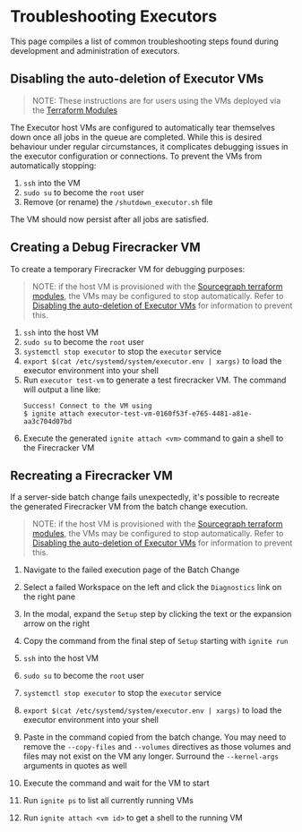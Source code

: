 # Troubleshooting Executors
This page compiles a list of common troubleshooting steps found during development and administration of executors.


## Disabling the auto-deletion of Executor VMs
> NOTE: These instructions are for users using the VMs deployed via the [Terraform Modules](./deploy_executors_terraform)

The Executor host VMs are configured to automatically tear themselves down once all jobs in the queue are completed. While this is desired behaviour under regular circumstances, it complicates debugging issues in the executor configuration or connections. To prevent the VMs from automatically stopping:
1. `ssh` into the VM
1. `sudo su` to become the `root` user
1. Remove (or rename) the `/shutdown_executor.sh` file

The VM should now persist after all jobs are satisfied.

## Creating a Debug Firecracker VM
To create a temporary Firecracker VM for debugging purposes:

> NOTE: if the host VM is provisioned with the [Sourcegraph terraform modules](./deploy_executors_terraform), the VMs may be configured to stop automatically. Refer to [Disabling the auto-deletion of Executor VMs](#disabling-the-auto-deletion-of-executor-vms) for information to prevent this.

1. `ssh` into the host VM
1. `sudo su` to become the `root` user
1. `systemctl stop executor` to stop the `executor` service
1. `export $(cat /etc/systemd/system/executor.env | xargs)` to load the executor environment into your shell
1. Run `executor test-vm` to generate a test firecracker VM. The command will output a line like:
    ```
    Success! Connect to the VM using
    $ ignite attach executor-test-vm-0160f53f-e765-4481-a81e-aa3c704d07bd
    ```
1. Execute the generated `ignite attach <vm>` command to gain a shell to the Firecracker VM

## Recreating a Firecracker VM 
If a server-side batch change fails unexpectedly, it's possible to recreate the generated Firecracker VM from the batch change execution.

> NOTE: if the host VM is provisioned with the [Sourcegraph terraform modules](./deploy_executors_terraform), the VMs may be configured to stop automatically. Refer to [Disabling the auto-deletion of Executor VMs](#disabling-the-auto-deletion-of-executor-vms) for information to prevent this.

1. Navigate to the failed execution page of the Batch Change
1. Select a failed Workspace on the left and click the `Diagnostics` link on the right pane
1. In the modal, expand the `Setup` step by clicking the text or the expansion arrow on the right
1. Copy the command from the  final step of `Setup` starting with `ignite run` 

1. `ssh` into the host VM
1. `sudo su` to become the `root` user
1. `systemctl stop executor` to stop the `executor` service
1. `export $(cat /etc/systemd/system/executor.env | xargs)` to load the executor environment into your shell
1. Paste in the command copied from the batch change. You may need to remove the `--copy-files` and `--volumes` directives as those volumes and files may not exist on the VM any longer. Surround the `--kernel-args` arguments in quotes as well
1. Execute the command and wait for the VM to start
1. Run `ignite ps` to list all currently running VMs
1. Run `ignite attach <vm id>` to get a shell to the running VM

